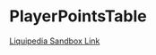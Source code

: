 # PlayerPointsTable
[Liquipedia Sandbox Link](https://liquipedia.net/rocketleague/Module:Sandbox/PlayerPointsTable)
